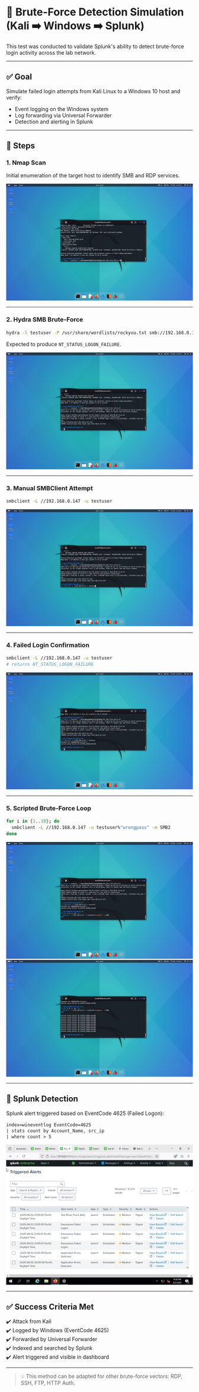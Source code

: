 # 🔐 Brute-Force Detection Simulation (Kali ➡️ Windows ➡️ Splunk)

This test was conducted to validate Splunk's ability to detect brute-force login activity across the lab network.

---

## ✅ Goal

Simulate failed login attempts from Kali Linux to a Windows 10 host and verify:

- Event logging on the Windows system
- Log forwarding via Universal Forwarder
- Detection and alerting in Splunk

---

## 🧪 Steps

### 1. Nmap Scan

Initial enumeration of the target host to identify SMB and RDP services.

![Nmap](./screenshots/01_nmap-scan.png)

---

### 2. Hydra SMB Brute-Force

```bash
hydra -l testuser -P /usr/share/wordlists/rockyou.txt smb://192.168.0.147
```

Expected to produce `NT_STATUS_LOGON_FAILURE`.

![Hydra](./screenshots/02_hydra-bruteforce.png)

---

### 3. Manual SMBClient Attempt

```bash
smbclient -L //192.168.0.147 -u testuser
```

![SMBClient](./screenshots/03_smbclient-attempt.png)

---

### 4. Failed Login Confirmation

```bash
smbclient -L //192.168.0.147 -u testuser
# returns NT_STATUS_LOGON_FAILURE
```

![Login Failed](./screenshots/04_smbclient-failed-login.png)

---

### 5. Scripted Brute-Force Loop

```bash
for i in {1..10}; do
  smbclient -L //192.168.0.147 -u testuser%"wrongpass" -m SMB2
done
```

![Loop](./screenshots/05_scripted-bruteforce.png)
![Loop Output](./screenshots/06_scripted-output.png)

---

## 📡 Splunk Detection

Splunk alert triggered based on EventCode 4625 (Failed Logon):

```spl
index=wineventlog EventCode=4625
| stats count by Account_Name, src_ip
| where count > 5
```

![Triggered Alerts](./screenshots/07_splunk-triggered-alerts.png)

---

## ✅ Success Criteria Met

✔️ Attack from Kali  
✔️ Logged by Windows (EventCode 4625)  
✔️ Forwarded by Universal Forwarder  
✔️ Indexed and searched by Splunk  
✔️ Alert triggered and visible in dashboard  

---

> 💡 This method can be adapted for other brute-force vectors: RDP, SSH, FTP, HTTP Auth.